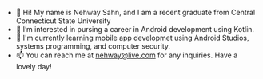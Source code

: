 - 👋 Hi! My name is Nehway Sahn, and I am a recent graduate from Central Connecticut State University
- 👀 I’m interested in pursing a career in Android development using Kotlin.
- 🌱 I'm currently learning mobile app developmet using Android Studios, systems programming, and computer security. 
- 📫 You can reach me at nehway@live.com for any inquiries. Have a lovely day!


